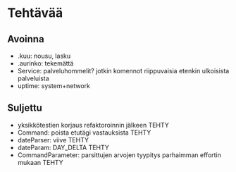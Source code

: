 # Tehtävää

## Avoinna
- .kuu: nousu, lasku
- .aurinko: tekemättä
- Service: palveluhommelit? jotkin komennot riippuvaisia etenkin ulkoisista palveluista
- uptime: system+network

## Suljettu
- yksikkötestien korjaus refaktoroinnin jälkeen TEHTY
- Command: poista etutägi vastauksista TEHTY
- dateParser: viive TEHTY
- dateParam: DAY_DELTA TEHTY
- CommandParameter: parsittujen arvojen tyypitys parhaimman effortin mukaan TEHTY
